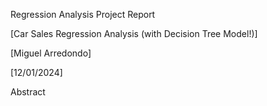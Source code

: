 Regression Analysis Project Report

[Car Sales Regression Analysis (with Decision Tree Model!)]

[Miguel Arredondo]

[12/01/2024]

Abstract

